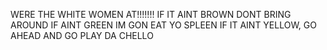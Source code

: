 WERE THE WHITE WOMEN AT!!!!!!!
IF IT AINT BROWN DONT BRING AROUND
IF AINT GREEN IM GON EAT YO SPLEEN
IF IT AINT YELLOW, GO AHEAD AND GO PLAY DA CHELLO
